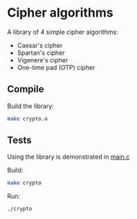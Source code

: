 # Cipher algorithms

A library of 4 simple cipher algorithms:

* Caesar's cipher
* Spartan's cipher
* Vigenere's cipher
* One-time pad (OTP) cipher

## Compile

Build the library:

```bash
make crypto.o
```

## Tests

Using the library is demonstrated in [main.c](src/main.c)

Build:

```bash
make crypto
```

Run:

```bash
./crypto
```
